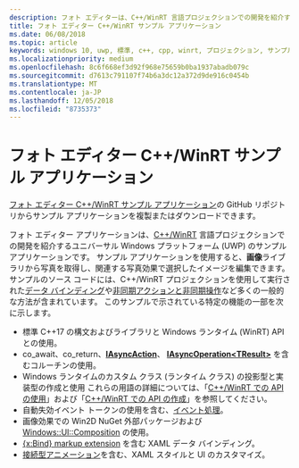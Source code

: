 ```yaml
---
description: フォト エディターは、C++/WinRT 言語プロジェクションでの開発を紹介する UWP のサンプル アプリケーションです。 サンプル アプリケーションを使用すると、画像ライブラリから写真を取得し、関連する写真効果で選択したイメージを編集できます。
title: フォト エディター C++/WinRT サンプル アプリケーション
ms.date: 06/08/2018
ms.topic: article
keywords: windows 10, uwp, 標準, c++, cpp, winrt, プロジェクション, サンプル, アプリケーション, フォト, エディター
ms.localizationpriority: medium
ms.openlocfilehash: 8c6f668ef3d92f968e75659b0ba1937abadb079c
ms.sourcegitcommit: d7613c791107f74b6a3dc12a372d9de916c0454b
ms.translationtype: MT
ms.contentlocale: ja-JP
ms.lasthandoff: 12/05/2018
ms.locfileid: "8735373"
---
```

# <a name="photo-editor-cwinrt-sample-application"></a>フォト エディター C++/WinRT サンプル アプリケーション
[フォト エディター C++/WinRT サンプル アプリケーション](https://github.com/Microsoft/Windows-appsample-photo-editor)の GitHub リポジトリからサンプル アプリケーションを複製またはダウンロードできます。

フォト エディター アプリケーションは、[C++/WinRT](intro-to-using-cpp-with-winrt.md) 言語プロジェクションでの開発を紹介するユニバーサル Windows プラットフォーム (UWP) のサンプル アプリケーションです。 サンプル アプリケーションを使用すると、**画像**ライブラリから写真を取得し、関連する写真効果で選択したイメージを編集できます。 サンプルのソース コードには、C++/WinRT プロジェクションを使用して実行された[データ バインディング](binding-property.md)や[非同期アクションと非同期操作](concurrency.md)など多くの一般的な方法が含まれています。 このサンプルで示されている特定の機能の一部を次に示します。
    
- 標準 C++17 の構文およびライブラリと Windows ランタイム (WinRT) API との使用。
- co_await、co_return、[**IAsyncAction**](/uwp/api/windows.foundation.iasyncaction)、 [**IAsyncOperation&lt;TResult&gt;**](/uwp/api/windows.foundation.iasyncoperation_tresult_) を含むコルーチンの使用。
- Windows ランタイムのカスタム クラス (ランタイム クラス) の投影型と実装型の作成と使用 これらの用語の詳細については、「[C++/WinRT での API の使用](consume-apis.md)」および「[C++/WinRT での API の作成](author-apis.md)」を参照してください。
- 自動失効イベント トークンの使用を含む、[イベント処理](handle-events.md)。
- 画像効果での Win2D NuGet 外部パッケージおよび [Windows::UI::Composition](/uwp/api/windows.ui.composition) の使用。
- [{x:Bind} markup extension](https://docs.microsoft.com/windows/uwp/xaml-platform/x-bind-markup-extension) を含む XAML データ バインディング。
- [接続型アニメーション](../design/motion/connected-animation.md)を含む、XAML スタイルと UI のカスタマイズ。
